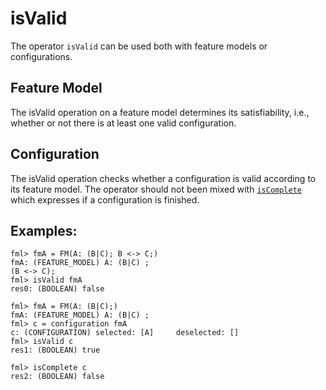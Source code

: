 # isValid

The operator `isValid` can be used both with feature models or configurations.

## Feature Model

The isValid operation on a feature model determines its satisfiability, i.e., whether or not there is at least one valid configuration.

## Configuration

The isValid operation checks whether a configuration is valid according to its feature model.
The operator should not been mixed with [`isComplete`](isComplete.md) which expresses if a configuration is finished.


## Examples:

```
fml> fmA = FM(A: (B|C); B <-> C;)
fmA: (FEATURE_MODEL) A: (B|C) ; 
(B <-> C);
fml> isValid fmA
res0: (BOOLEAN) false

fml> fmA = FM(A: (B|C);)
fmA: (FEATURE_MODEL) A: (B|C) ;
fml> c = configuration fmA
c: (CONFIGURATION) selected: [A] 	 deselected: []
fml> isValid c
res1: (BOOLEAN) true

fml> isComplete c
res2: (BOOLEAN) false
```